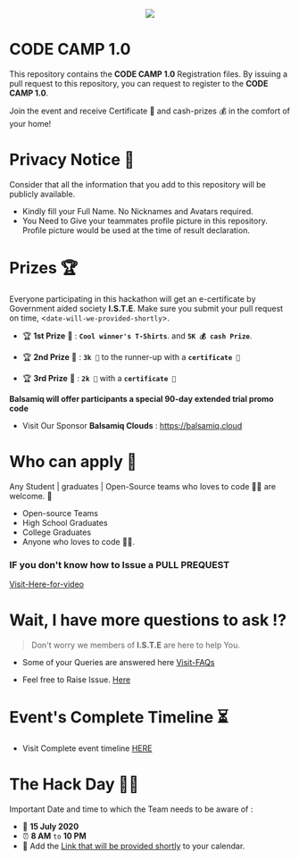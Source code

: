 
<p align="center">
      <img src="https://github.com/ISTESRMNCR/CODE-CAMP-1.0/blob/master/assets/CodeCampBanner.jpg" />
 </p>

# **CODE CAMP 1.0** 

This repository contains the **CODE CAMP 1.0** Registration files. By issuing a pull request to this repository, you can request to register to the **CODE CAMP 1.0**.

Join the event and receive Certificate 📜 and cash-prizes 💰 in the comfort of your home!


# **Privacy Notice** 👀

Consider that all the information that you add to this repository will be publicly available.

- Kindly fill your Full Name. No Nicknames and Avatars required.
- You Need to Give your teammates profile picture in this repository. Profile picture would be used at the time of result declaration.


# **Prizes** 🏆

Everyone participating in this hackathon will get an e-certificate by Government aided society **I.S.T.E**. Make sure you submit your pull request on time, <`date-will-we-provided-shortly`>.

- 🏆 **1st Prize** 🥇 : **`Cool winner's T-Shirts`**. and **`5K 💰 cash Prize`**. 

- 🏆 **2nd Prize** 🥈 : **`3k 💸`**  to the runner-up with a **`certificate 📜`**

- 🏆 **3rd Prize** 🥉 : **`2k 💸`** with a **`certificate 📜`**

**Balsamiq will offer participants a special 90-day extended trial promo code** 

- Visit Our Sponsor **Balsamiq Clouds** : https://balsamiq.cloud

# **Who can apply** 📝

Any Student | graduates | Open-Source teams who loves to code 👨‍💻 are welcome. 🙏

- Open-source Teams
- High School Graduates
- College Graduates
- Anyone who loves to code 👨‍💻.

### IF you don't know how to Issue a PULL PREQUEST

 [Visit-Here-for-video](https://github.com/)

# **Wait, I have more questions to ask** ⁉

  > Don't worry we members of **I.S.T.E** are here to help You.

- Some of your Queries are answered here [Visit-FAQs](https://github.com/ISTESRMNCR/CODE-CAMP-2020/blob/master/Hack-Info/My-Query.md)

- Feel free to Raise Issue. [Here](https://github.com/ISTESRMNCR/CODE-CAMP-2020/issues)

# **Event's Complete Timeline** ⏳

- Visit Complete event timeline [HERE](https://github.com/ISTESRMNCR/CODE-CAMP-2020/blob/master/Hack-Info/Time-Line.md)

# The Hack Day 👨‍💻

  Important Date and time to which the Team needs to be aware of :

- 📆 **15 July 2020** 
- ⏰ **8 AM** `to` **10 PM**
- 📎 Add the [Link that will be provided shortly](Google-Calend_link) to your calendar.
